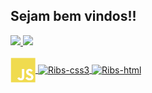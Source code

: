 ## Sejam bem vindos!!
<div>
  <a href="https://github.com/RibsDan">
  <img height="180em" src="https://github-readme-stats.vercel.app/api?username=RibsDan&show_icons=true&theme=dracula&include_all_commits=true&count_private=true"/>
  <img height="180em" src="https://github-readme-stats.vercel.app/api/top-langs/?username=RibsDan&layout=compact&langs_count=7&theme=dracula"/>
</div>

<div style = "display: inline_block"> <br>
  <img align="center" alt="Ribs-Js" height="40" width="40" src="https://raw.githubusercontent.com/devicons/devicon/master/icons/javascript/javascript-plain.svg">

<img align="center" alt="Ribs-css3" height="60" width="75" src="https://cdn.jsdelivr.net/gh/devicons/devicon/icons/css3/css3-original-wordmark.svg">

<img align="center" alt="Ribs-html" height="70" width="60" src="https://cdn.jsdelivr.net/gh/devicons/devicon/icons/html5/html5-original.svg">



</div>

